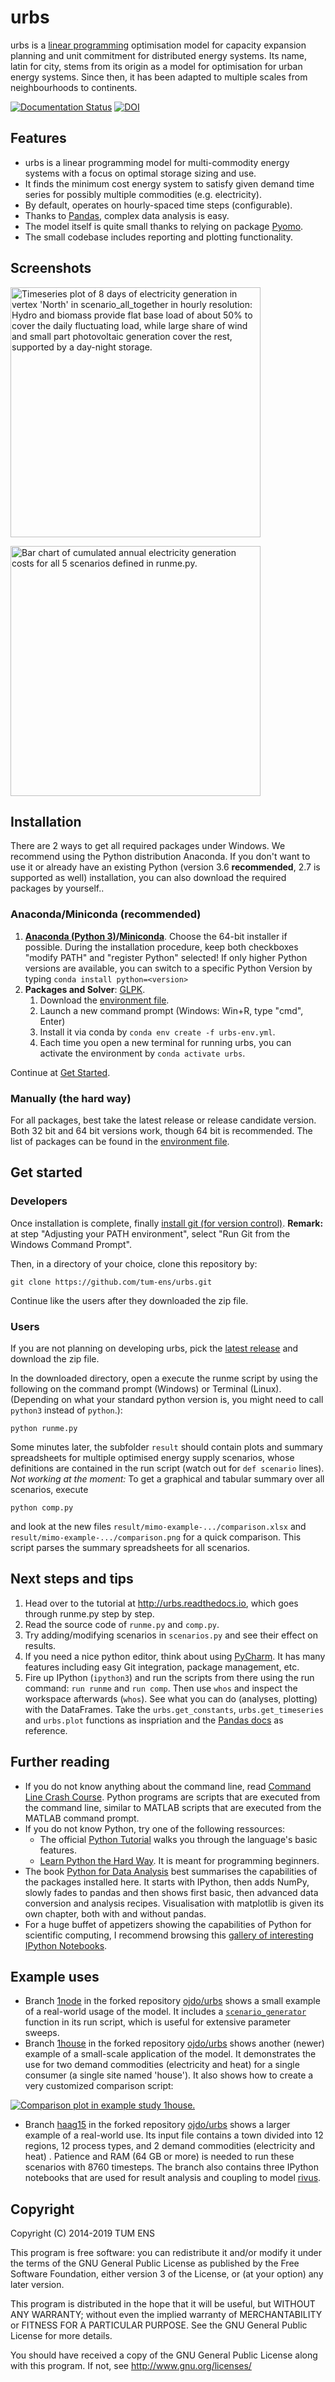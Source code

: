 # urbs

urbs is a [linear programming](https://en.wikipedia.org/wiki/Linear_programming) optimisation model for capacity expansion planning and unit commitment for distributed energy systems. Its name, latin for city, stems from its origin as a model for optimisation for urban energy systems. Since then, it has been adapted to multiple scales from neighbourhoods to continents.

[![Documentation Status](https://readthedocs.org/projects/urbs/badge/?version=latest)](http://urbs.readthedocs.io/en/latest/?badge=latest)
[![DOI](https://zenodo.org/badge/DOI/10.5281/zenodo.594200.svg)](https://doi.org/10.5281/zenodo.594200)

## Features

  * urbs is a linear programming model for multi-commodity energy systems with a focus on optimal storage sizing and use.
  * It finds the minimum cost energy system to satisfy given demand time  series for possibly multiple commodities (e.g. electricity).
  * By default, operates on hourly-spaced time steps (configurable).
  * Thanks to [Pandas](https://pandas.pydata.org), complex data analysis is easy.
  * The model itself is quite small thanks to relying on package [Pyomo](http://www.pyomo.org/).
  * The small codebase includes reporting and plotting functionality.

## Screenshots

<a href="doc/img/plot.png"><img src="doc/img/plot.png" alt="Timeseries plot of 8 days of electricity generation in vertex 'North' in scenario_all_together in hourly resolution: Hydro and biomass provide flat base load of about 50% to cover the daily fluctuating load, while large share of wind and small part photovoltaic generation cover the rest, supported by a day-night storage." style="width:400px"></a>

<a href="doc/img/comparison.png"><img src="doc/img/comparison.png" alt="Bar chart of cumulated annual electricity generation costs for all 5 scenarios defined in runme.py." style="width:400px"></a>

## Installation

There are 2 ways to get all required packages under Windows. We recommend using the Python distribution Anaconda. If you don't want to use it or already have an existing Python (version 3.6 **recommended**, 2.7 is supported as well) installation, you can also download the required packages by yourself..

### Anaconda/Miniconda (recommended)

  1. **[Anaconda (Python 3)](http://continuum.io/downloads)/[Miniconda](https://docs.conda.io/en/latest/miniconda.html)**. Choose the 64-bit installer if possible.
     During the installation procedure, keep both checkboxes "modify PATH" and "register Python" selected! If only higher Python versions are available, you can switch to a specific Python Version by typing `conda install python=<version>`
  2. **Packages and Solver**: [GLPK](http://winglpk.sourceforge.net/).
     1. Download the [environment file](https://github.com/tum-ens/urbs/blob/master/urbs-env.yml).
     2. Launch a new command prompt (Windows: Win+R, type "cmd", Enter)
     3. Install it via conda by `conda env create -f urbs-env.yml`.
     4. Each time you open a new terminal for running urbs, you can activate the environment by `conda activate urbs`.

Continue at [Get Started](#get-started).

### Manually (the hard way)

For all packages, best take the latest release or release candidate version. Both 32 bit and 64 bit versions work, though 64 bit is recommended. The list of packages can be found in the [environment file](https://github.com/tum-ens/urbs/blob/master/urbs-env.yml).
  
## Get started

### Developers
Once installation is complete, finally [install git (for version control)](http://git-scm.com/). **Remark:** at step "Adjusting your PATH environment", select "Run Git from the Windows Command Prompt".

Then, in a directory of your choice, clone this repository by:

    git clone https://github.com/tum-ens/urbs.git
    
Continue like the users after they downloaded the zip file. 

### Users

If you are not planning on developing urbs, pick the [latest release](https://github.com/tum-ens/urbs/releases) and download the zip file.

In the downloaded directory, open a execute the runme script by using the following on the command prompt (Windows) or Terminal (Linux). (Depending on what your standard python version is, you might need to call `python3` instead of `python`.):
 
    python runme.py

Some minutes later, the subfolder `result` should contain plots and summary spreadsheets for multiple optimised energy supply scenarios, whose definitions are contained in the run script (watch out for `def scenario` lines). *Not working at the moment:* To get a graphical and tabular summary over all scenarios, execute

    python comp.py

and look at the new files `result/mimo-example-.../comparison.xlsx` and `result/mimo-example-.../comparison.png` for a quick comparison. This script parses the summary spreadsheets for all scenarios.

## Next steps and tips

  1. Head over to the tutorial at http://urbs.readthedocs.io, which goes through runme.py step by step. 
  2. Read the source code of `runme.py` and `comp.py`. 
  3. Try adding/modifying scenarios in `scenarios.py` and see their effect on results.
  4. If you need a nice python editor, think about using [PyCharm](https://www.jetbrains.com/pycharm/download). It has many features including easy Git integration, package management, etc.
  5. Fire up IPython (`ipython3`) and run the scripts from there using the run command: `run runme` and `run comp`. Then use `whos` and inspect the workspace afterwards (`whos`). See what you can do (analyses, plotting) with the DataFrames. Take the `urbs.get_constants`, `urbs.get_timeseries` and `urbs.plot` functions as inspriation and the [Pandas docs](http://pandas.pydata.org/pandas-docs/stable/) as reference.
  
## Further reading

  - If you do not know anything about the command line, read [Command Line Crash Course](https://learnpythonthehardway.org/book/appendixa.html). Python programs are scripts that are executed from the command line, similar to MATLAB scripts that are executed from the MATLAB command prompt.
  - If you do not know Python, try one of the following ressources:
    * The official [Python Tutorial](https://docs.python.org/3/tutorial/index.html) walks you through the language's basic features.
    * [Learn Python the Hard Way](https://learnpythonthehardway.org/book/preface.html). It is meant for programming beginners.
  - The book [Python for Data Analysis](http://shop.oreilly.com/product/0636920023784.do) best summarises the capabilities of the packages installed here. It starts with IPython, then adds NumPy, slowly fades to pandas and then shows first basic, then advanced data conversion and analysis recipes. Visualisation with matplotlib is given its own chapter, both with and without pandas.
  - For a huge buffet of appetizers showing the capabilities of Python for scientific computing, I recommend browsing this [gallery of interesting IPython Notebooks](https://github.com/ipython/ipython/wiki/A-gallery-of-interesting-IPython-Notebooks).
  
## Example uses

  - Branch [1node](https://github.com/ojdo/urbs/tree/1node) in the forked repository [ojdo/urbs](https://github.com/ojdo/urbs) shows a small example of a real-world usage of the model. It includes a [`scenario_generator`](https://github.com/ojdo/urbs/blob/dfa9cf0ad7b03289bf7c64d79ea93c7886a00a96/run1node.py#L10-L37) function in its run script, which is useful for extensive parameter sweeps.
  - Branch [1house](https://github.com/ojdo/urbs/tree/1house) in the forked repository [ojdo/urbs](https://github.com/ojdo/urbs) shows another (newer) example of a small-scale application of the model. It demonstrates the use for two demand commodities (electricity and heat) for a single consumer (a single site named 'house'). It also shows how to create a very customized comparison script:
  
<a href="https://raw.githubusercontent.com/ojdo/urbs/1house/img/comparison.png"><img src="https://raw.githubusercontent.com/ojdo/urbs/1house/img/comparison.png" alt="Comparison plot in example study 1house."></a>
  
  - Branch [haag15](https://github.com/ojdo/urbs/tree/haag15) in the forked repository [ojdo/urbs](https://github.com/ojdo/urbs) shows a larger example of a real-world use. Its input file contains a town divided into 12 regions, 12 process types, and 2 demand commodities (electricity and heat) . Patience and RAM (64 GB or more) is needed to run these scenarios with 8760 timesteps. The branch also contains three IPython notebooks that are used for result analysis and coupling to model [rivus](https://github.com/tum-ens/rivus).

## Copyright

Copyright (C) 2014-2019  TUM ENS

This program is free software: you can redistribute it and/or modify
it under the terms of the GNU General Public License as published by
the Free Software Foundation, either version 3 of the License, or
(at your option) any later version.

This program is distributed in the hope that it will be useful,
but WITHOUT ANY WARRANTY; without even the implied warranty of
MERCHANTABILITY or FITNESS FOR A PARTICULAR PURPOSE.  See the
GNU General Public License for more details.

You should have received a copy of the GNU General Public License
along with this program.  If not, see <http://www.gnu.org/licenses/>
